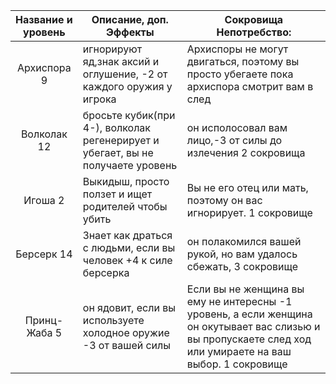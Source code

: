 |Название и уровень|Описание, доп. Эффекты|Сокровища Непотребство: |
|:-----:|----|----|
|Архиспора 9|игнорируют яд,знак аксий и оглушение, -2 от каждого оружия у игрока|Архиспоры не могут двигаться, поэтому вы просто убегаете пока архиспора смотрит вам в след|
|Волколак 12|бросьте кубик(при 4-), волколак регенерирует и убегает, вы не получаете уровень|он исполосовал вам лицо,-3 от силы до излечения 2 сокровища|
|Игоша 2|Выкидыш, просто ползет и ищет родителей чтобы убить|Вы не его отец или мать, поэтому он вас игнорирует. 1 сокровище|
|Берсерк 14|Знает как драться с людьми, если вы человек +4 к силе берсерка| он полакомился вашей рукой, но вам удалось сбежать, 3 сокровище|
|Принц-Жаба 5|он ядовит, если вы используете холодное оружие -3 от вашей силы|Если вы не женщина вы ему не интересны -1 уровень, а если женщина он окутывает вас слизью и вы пропускаете след ход или умираете на ваш выбор. 1 сокровище |

